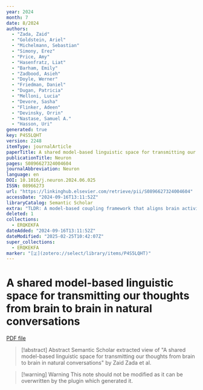 ```yaml
---
year: 2024
month: 7
date: 8/2024
authors:
  - "Zada, Zaid"
  - "Goldstein, Ariel"
  - "Michelmann, Sebastian"
  - "Simony, Erez"
  - "Price, Amy"
  - "Hasenfratz, Liat"
  - "Barham, Emily"
  - "Zadbood, Asieh"
  - "Doyle, Werner"
  - "Friedman, Daniel"
  - "Dugan, Patricia"
  - "Melloni, Lucia"
  - "Devore, Sasha"
  - "Flinker, Adeen"
  - "Devinsky, Orrin"
  - "Nastase, Samuel A."
  - "Hasson, Uri"
generated: true
key: P4S5LQHT
version: 2248
itemType: journalArticle
paperTitle: A shared model-based linguistic space for transmitting our thoughts from brain to brain in natural conversations
publicationTitle: Neuron
pages: S0896627324004604
journalAbbreviation: Neuron
language: en
DOI: 10.1016/j.neuron.2024.06.025
ISSN: 08966273
url: "https://linkinghub.elsevier.com/retrieve/pii/S0896627324004604"
accessDate: "2024-09-16T13:11:52Z"
libraryCatalog: Semantic Scholar
extra: "TLDR: A model-based coupling framework that aligns brain activity in both speaker and listener to a shared embedding space from a large language model (LLM) is developed, indicating that the contextual embeddings learned by LLMs can serve as an explicit numerical model of the shared, context-rich meaning space humans use to communicate their thoughts to one another."
deleted: 1
collections:
  - ERQKEKFA
dateAdded: "2024-09-16T13:11:52Z"
dateModified: "2025-02-25T10:42:07Z"
super_collections:
  - ERQKEKFA
marker: "[🇿](zotero://select/library/items/P4S5LQHT)"
---
```


# A shared model-based linguistic space for transmitting our thoughts from brain to brain in natural conversations

[PDF file](/Papers/PDFs/Zada%20et%20al.%202024undefined%20-%20A%20shared%20model-based%20linguistic%20space%20for%20transmitting%20our%20thoughts%20from%20brain%20to%20brain%20in%20natural%20conversations.pdf)

> [!abstract] Abstract
> Semantic Scholar extracted view of "A shared model-based linguistic space for transmitting our thoughts from brain to brain in natural conversations" by Zaid Zada et al.

>[!warning] Warning
> This note should not be modified as it can be overwritten by the plugin which generated it.


